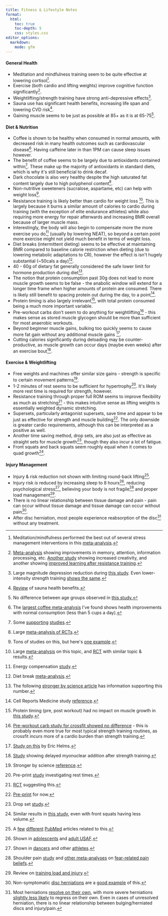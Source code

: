 ```yaml
---
title: Fitness & Lifestyle Notes
format:
  html:
    toc: true
    toc-depth: 5
    css: styles.css
editor_options:
  markdown:
    mode: gfm
---
```

#### General Health
- Meditation and mindfulness training seem to be quite effective at lowering cortisol[^18].
- Exercise (both cardio and lifting weights) improve cognitive function significantly[^19].
- Weightlifting/strength training have strong anti-depressive effects[^25].
- Sauna use has significant health benefits, increasing life span and lowering CVD risk[^29].
- Gaining muscle seems to be just as possible at 85+ as it is at 65-75[^30].

#### Diet & Nutrition
- Coffee is shown to be healthy when consumed in normal amounts, with decreased risk in many health outcomes such as cardiovascular disease[^11]. Having caffeine later in than 1PM can cause sleep issues however.
- The benefit of coffee seems to be largely due to antioxidants contained within[^12]. These make up the majority of antioxidants in standard diets, which is why it's still beneficial to drink decaf.
- Dark chocolate is also very healthy despite the high saturated fat content largely due to high polyphenol content[^17].
- Non-nutritive sweeteners (sucralose, aspartame, etc) can help with weight loss[^24].
- Resistance training is likely better than cardio for weight loss [^13]. This is largely because it burns a similar amount of calories to cardio during training (with the exception of elite endurance athletes) while also requiring more energy for repair afterwards and increasing BMR overall because of larger muscle mass. 
- Interestingly, the body will also begin to compensate more the more exercise you do[^14] (usually by lowering NEAT), so beyond a certain point more exercise might not yield much benefit in terms of weight loss.
- Diet breaks (intermittent dieting) seems to be effective at maintaining BMR compared to baseline calorie restriction when dieting (due to lowering metabolic adaptations to CR), however the effect is isn't hugely substantial (~50cals a day)[^16].
- 40 - 60g of dietary fat generally considered the safe lower limit for hormone production during diet[^1].
- The notion that protein consumption past 30g does not lead to more muscle growth seems to be false - the anabolic window will extend for a longer time frame when higher amounts of protein are consumed. There is likely still benefit to spacing protein out during the day, to a point[^3].
- Protein timing is also largely irrelevant[^22], with total protein consumed being a much more important variable.
- Pre-workout carbs don't seem to do anything for weightlifting[^27] - this makes sense as stored muscle glycogen should be more than sufficient for most anaerobic workouts.
- Beyond beginner muscle gains, bulking too quickly seems to cause more fat gain without any additional muscle gains [^23].
- Cutting calories significantly during deloading may be counter-productive, as muscle growth can occur days (maybe even weeks) after an exercise bout[^28].

#### Exercise & Weightlifting
- Free weights and machines offer similar size gains - strength is specific to certain movement patterns[^2].
- 1-2 minutes of rest seems to be sufficient for hypertrophy[^15]. It's likely more rest time is required for strength, however.
- Resistance training through proper full ROM seems to improve flexibility as much as stretching[^20] - this makes intuitive sense as lifting weights is essentially weighted dynamic stretching.
- Supersets, particularly antagonist supersets, save time and appear to be just as effective for strength and muscle building[^21]. The only downside is greater cardio requirements, although this can be interpreted as a positive as well.
- Another time saving method, drop sets, are also just as effective as straight sets for muscle growth[^26], though they also incur a lot of fatigue.
- Front squats and back squats seem roughly equal when it comes to quad growth[^31].

#### Injury Management
- Injury & risk reduction not shown with limiting round-back lifting[^4].
- Injury risk *is* reduced by increasing sleep to 8 hours[^5], reducing psychological stress[^6], believing your body is not fragile[^7] and proper load management[^8].
- There is no linear relationship between tissue damage and pain - pain can occur without tissue damage and tissue damage can occur without pain[^9].
- After disc herniation, most people experience reabsorption of the disc[^10] without any treatment.

[^1]: The following [stronger by science article](https://www.strongerbyscience.com/dietary-fat/) has information supporting this number.
[^2]: Stronger by science [reference](https://www.strongerbyscience.com/free-weights-vs-machines/).
[^3]: Cell Reports Medicine study [reference](<https://www.cell.com/cell-reports-medicine/pdfExtended/S2666-3791(23)00540-2#:~:text=The%20anabolic%20response%20to%20protein%20ingestion%20has%20no%20upper%20limit.&text=The%20belief%20that%20the%20anabolic,being%20oxidized%20lacks%20scientific%20proof.>).
[^4]: A [few](https://pubmed.ncbi.nlm.nih.gov/31775556/) [different](https://pubmed.ncbi.nlm.nih.gov/35098885/) [PubMed](https://pubmed.ncbi.nlm.nih.gov/31730537/) articles related to this.
[^5]: Shown in [adolescents](https://pubmed.ncbi.nlm.nih.gov/25028798/) and [adult USAF](https://pubmed.ncbi.nlm.nih.gov/32061551/).
[^6]: Shown in [dancers](https://pubmed.ncbi.nlm.nih.gov/34803856/) and other [athletes](https://pubmed.ncbi.nlm.nih.gov/34525450/).
[^7]: Shoulder pain [study](https://pubmed.ncbi.nlm.nih.gov/37240482/) and [other meta-analyses](https://pubmed.ncbi.nlm.nih.gov/23850095/) on [fear-related pain beliefs](https://pubmed.ncbi.nlm.nih.gov/27548244/).
[^8]: Review on [training load and injury](https://pubmed.ncbi.nlm.nih.gov/29943231/).
[^9]: Non-symptomatic [disc herniations](https://pubmed.ncbi.nlm.nih.gov/35669019/) are a [good example](https://pubmed.ncbi.nlm.nih.gov/25430861/) of this.
[^10]: Most herniations [resolve on their own](https://pubmed.ncbi.nlm.nih.gov/28072796/), with more severe herniations [slightly less likely](https://pubmed.ncbi.nlm.nih.gov/25009200/) to regress on their own. Even in cases of unresolved herniation, there is no linear relationship between bulging/herniated discs and injury/pain[^9].
[^11]: The [largest coffee meta-analysis](https://www.bmj.com/content/360/bmj.k194) I've found shows health improvements with normal consumption (less than 5 cups a day).
[^12]: Some [supporting](https://pubmed.ncbi.nlm.nih.gov/12067578/) [studies](https://pubmed.ncbi.nlm.nih.gov/18287367/).
[^13]: Large [meta-analysis](https://www.sciencedirect.com/science/article/pii/S2161831323002867) on this topic, and [RCT](https://pubmed.ncbi.nlm.nih.gov/37493759/) with similar topic & results.
[^14]: Energy compensation [study](https://pubmed.ncbi.nlm.nih.gov/25988763/).
[^15]: Pre-print [study](https://sportrxiv.org/index.php/server/preprint/view/395/819) investigating rest times.
[^16]: Diet break [meta-analysis](https://pubmed.ncbi.nlm.nih.gov/38193357/).
[^17]: Large [meta-analysis of RCTs](https://pubmed.ncbi.nlm.nih.gov/38931273/).
[^18]: Meditation/mindfulness performed the best out of several stress management interventions in this [meta-analysis](https://pubmed.ncbi.nlm.nih.gov/37879237/). 
[^19]: [Meta-analysis](https://pubmed.ncbi.nlm.nih.gov/37924980/) showing improvements in memory, attention, information processing, etc. [Another study](https://pubmed.ncbi.nlm.nih.gov/37561201/) showing increased creativity, and another showing [improved learning after resistance training](https://pubmed.ncbi.nlm.nih.gov/36696154/#:~:text=Like%20acute%20aerobic%20exercise%2C%20acute,enhancing%20effects%20of%20acute%20exercise.).
[^20]: [RCT](https://pubmed.ncbi.nlm.nih.gov/38943165/) suggesting this.
[^21]: [Pre-print](https://sportrxiv.org/index.php/server/preprint/view/419) for now.
[^22]: Protein timing (pre, post workout) had no impact on muscle growth in [this study](https://pubmed.ncbi.nlm.nih.gov/38846541/).
[^23]: [Study on this](https://www.ncbi.nlm.nih.gov/pmc/articles/PMC10620361/) by Eric Helms.
[^24]: Tons of studies on this, but here's [one example](https://pubmed.ncbi.nlm.nih.gov/37794246/).
[^25]: Large magnitude depression reduction during [this study](https://pubmed.ncbi.nlm.nih.gov/37429171/). Even lower-intensity strength training [shows the same](https://www.ncbi.nlm.nih.gov/pmc/articles/PMC9914297/).
[^26]: Drop set [study](https://www.ncbi.nlm.nih.gov/pmc/articles/PMC10390395/).
[^27]: [Pre-workout carb study for crossfit showed no difference](https://www.mdpi.com/2411-5142/9/1/27) - this is probably even more true for most typical strength training routines, as crossfit incurs more of a cardio burden than strength training.
[^28]: [Study](https://pubmed.ncbi.nlm.nih.gov/30543499/) showing delayed myonuclear addition after strength training.
[^29]: [Review](<https://www.mayoclinicproceedings.org/article/S0025-6196(23)00008-3/fulltext>) of sauna health benefits.
[^30]: No difference between age groups observed in [this study.](<https://www.mayoclinicproceedings.org/article/S0025-6196(23)00008-3/fulltext>)
[^31]: Similar results in [this study](https://www.ncbi.nlm.nih.gov/pmc/articles/PMC11235860/), even with front squats having less volume.